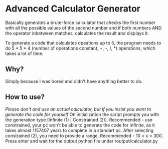 # Advanced Calculator Generator

Basically generates a brute-force calculator that checks the first number with all the possible values of the second number and if both numbers AND the operator inbetween matches, calculates the result and displays it.

To generate a code that calculates opeations up to 5, the program needs to do 5 * 5 * 4 (number of operations constant, +, -, /, *) operations, which takes a lot of time.

## Why?
Simply because I was bored and didn't have anything better to do.

## How to use?
*Please don't and use an actual calculator, but if you insist you want to generate the code for yourself*
On initialization the script prompts you with the generation type (Infinite (1) | Constrained (2)). Recommended - use constrained, your pc won't be able to generate the code for infinite, as it takes almost 1157407 years to complete in a standart pc.
After selecting constrained (2), you need to provide a range. Recommended - 10 < x < 300. Press enter and wait for the output python file under /output/calculator.py



